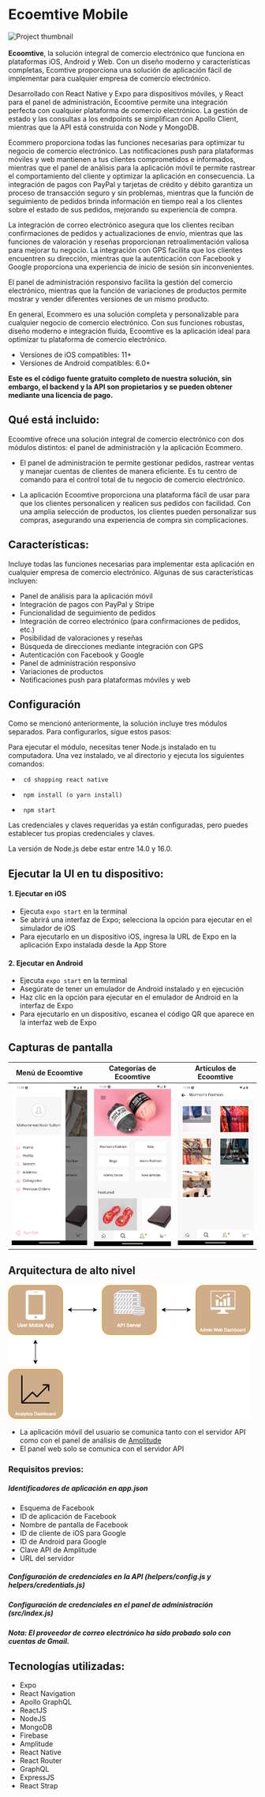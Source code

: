 # Ecoemtive Mobile

![Project thumbnail](./contributingGuides/Banner.png)
<br>
<br/><b>Ecoomtive</b>, la solución integral de comercio electrónico que funciona en plataformas iOS, Android y Web. Con un diseño moderno y características completas, Ecomtive proporciona una solución de aplicación fácil de implementar para cualquier empresa de comercio electrónico.

Desarrollado con React Native y Expo para dispositivos móviles, y React para el panel de administración, Ecoomtive permite una integración perfecta con cualquier plataforma de comercio electrónico. La gestión de estado y las consultas a los endpoints se simplifican con Apollo Client, mientras que la API está construida con Node y MongoDB.

Ecommero proporciona todas las funciones necesarias para optimizar tu negocio de comercio electrónico. Las notificaciones push para plataformas móviles y web mantienen a tus clientes comprometidos e informados, mientras que el panel de análisis para la aplicación móvil te permite rastrear el comportamiento del cliente y optimizar la aplicación en consecuencia. La integración de pagos con PayPal y tarjetas de crédito y débito garantiza un proceso de transacción seguro y sin problemas, mientras que la función de seguimiento de pedidos brinda información en tiempo real a los clientes sobre el estado de sus pedidos, mejorando su experiencia de compra.

La integración de correo electrónico asegura que los clientes reciban confirmaciones de pedidos y actualizaciones de envío, mientras que las funciones de valoración y reseñas proporcionan retroalimentación valiosa para mejorar tu negocio. La integración con GPS facilita que los clientes encuentren su dirección, mientras que la autenticación con Facebook y Google proporciona una experiencia de inicio de sesión sin inconvenientes.

El panel de administración responsivo facilita la gestión del comercio electrónico, mientras que la función de variaciones de productos permite mostrar y vender diferentes versiones de un mismo producto.

En general, Ecommero es una solución completa y personalizable para cualquier negocio de comercio electrónico. Con sus funciones robustas, diseño moderno e integración fluida, Ecoomtive es la aplicación ideal para optimizar tu plataforma de comercio electrónico.

- Versiones de iOS compatibles: 11+
- Versiones de Android compatibles: 6.0+

<b>Este es el código fuente gratuito completo de nuestra solución, sin embargo, el backend y la API son propietarios y se pueden obtener mediante una licencia de pago.</b>

## Qué está incluido:

Ecoomtive ofrece una solución integral de comercio electrónico con dos módulos distintos: el panel de administración y la aplicación Ecommero.

- El panel de administración te permite gestionar pedidos, rastrear ventas y manejar cuentas de clientes de manera eficiente. Es tu centro de comando para el control total de tu negocio de comercio electrónico.

- La aplicación Ecoomtive proporciona una plataforma fácil de usar para que los clientes personalicen y realicen sus pedidos con facilidad. Con una amplia selección de productos, los clientes pueden personalizar sus compras, asegurando una experiencia de compra sin complicaciones.

## Características:

Incluye todas las funciones necesarias para implementar esta aplicación en cualquier empresa de comercio electrónico. Algunas de sus características incluyen:

- Panel de análisis para la aplicación móvil
- Integración de pagos con PayPal y Stripe
- Funcionalidad de seguimiento de pedidos
- Integración de correo electrónico (para confirmaciones de pedidos, etc.)
- Posibilidad de valoraciones y reseñas
- Búsqueda de direcciones mediante integración con GPS
- Autenticación con Facebook y Google
- Panel de administración responsivo
- Variaciones de productos
- Notificaciones push para plataformas móviles y web

## Configuración

Como se mencionó anteriormente, la solución incluye tres módulos separados. Para configurarlos, sigue estos pasos:

Para ejecutar el módulo, necesitas tener Node.js instalado en tu computadora. Una vez instalado, ve al directorio y ejecuta los siguientes comandos:

-      cd shopping react native
-      npm install (o yarn install)
-      npm start

Las credenciales y claves requeridas ya están configuradas, pero puedes establecer tus propias credenciales y claves.

La versión de Node.js debe estar entre 14.0 y 16.0.

## Ejecutar la UI en tu dispositivo:

#### 1. Ejecutar en iOS

- Ejecuta `expo start` en la terminal
- Se abrirá una interfaz de Expo; selecciona la opción para ejecutar en el simulador de iOS
- Para ejecutarlo en un dispositivo iOS, ingresa la URL de Expo en la aplicación Expo instalada desde la App Store

#### 2. Ejecutar en Android

- Ejecuta `expo start` en la terminal
- Asegúrate de tener un emulador de Android instalado y en ejecución
- Haz clic en la opción para ejecutar en el emulador de Android en la interfaz de Expo
- Para ejecutarlo en un dispositivo, escanea el código QR que aparece en la interfaz web de Expo

## Capturas de pantalla

| Menú de Ecoomtive | Categorías de Ecoomtive | Artículos de Ecoomtive |
| :---------------: | :------------------: | :----------------: |
| ![](./contributingGuides/screenshots/customer11.jpeg) | ![](./contributingGuides/screenshots/customer22.jpeg) | ![](./contributingGuides/screenshots/customer33.jpeg) |

## Arquitectura de alto nivel

![Arquitectura de alto nivel](./contributingGuides/screenshots/architecture.png)

- La aplicación móvil del usuario se comunica tanto con el servidor API como con el panel de análisis de [Amplitude](https://amplitude.com/)
- El panel web solo se comunica con el servidor API

### Requisitos previos:

##### Identificadores de aplicación en app.json

- Esquema de Facebook
- ID de aplicación de Facebook
- Nombre de pantalla de Facebook
- ID de cliente de iOS para Google
- ID de Android para Google
- Clave API de Amplitude
- URL del servidor

##### Configuración de credenciales en la API (helpers/config.js y helpers/credentials.js)

##### Configuración de credenciales en el panel de administración (src/index.js)

##### Nota: El proveedor de correo electrónico ha sido probado solo con cuentas de Gmail.

## Tecnologías utilizadas:

- Expo
- React Navigation
- Apollo GraphQL
- ReactJS
- NodeJS
- MongoDB
- Firebase
- Amplitude
- React Native
- React Router
- GraphQL
- ExpressJS
- React Strap

